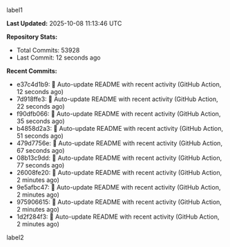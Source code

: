 
label1 
<!-- ACTIVITY_START -->
**Last Updated:** 2025-10-08 11:13:46 UTC

**Repository Stats:**
- Total Commits: 53928
- Last Commit: 12 seconds ago

**Recent Commits:**
- e37c4d1b9: 🤖 Auto-update README with recent activity (GitHub Action, 12 seconds ago)
- 7d918ffe3: 🤖 Auto-update README with recent activity (GitHub Action, 22 seconds ago)
- f90dfb066: 🤖 Auto-update README with recent activity (GitHub Action, 35 seconds ago)
- b4858d2a3: 🤖 Auto-update README with recent activity (GitHub Action, 51 seconds ago)
- 479d7756e: 🤖 Auto-update README with recent activity (GitHub Action, 67 seconds ago)
- 08b13c9dd: 🤖 Auto-update README with recent activity (GitHub Action, 77 seconds ago)
- 26008fe20: 🤖 Auto-update README with recent activity (GitHub Action, 2 minutes ago)
- 9e5afbc47: 🤖 Auto-update README with recent activity (GitHub Action, 2 minutes ago)
- 975906615: 🤖 Auto-update README with recent activity (GitHub Action, 2 minutes ago)
- 1d2f284f3: 🤖 Auto-update README with recent activity (GitHub Action, 2 minutes ago)
<!-- ACTIVITY_END -->

label2
